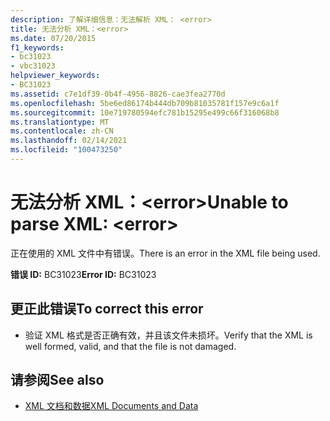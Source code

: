 ```yaml
---
description: 了解详细信息：无法解析 XML： <error>
title: 无法分析 XML：<error>
ms.date: 07/20/2015
f1_keywords:
- bc31023
- vbc31023
helpviewer_keywords:
- BC31023
ms.assetid: c7e1df39-0b4f-4956-8826-cae3fea2770d
ms.openlocfilehash: 5be6ed86174b444db709b81035781f157e9c6a1f
ms.sourcegitcommit: 10e719780594efc781b15295e499c66f316068b8
ms.translationtype: MT
ms.contentlocale: zh-CN
ms.lasthandoff: 02/14/2021
ms.locfileid: "100473250"
---
```

# <a name="unable-to-parse-xml-error"></a><span data-ttu-id="d010c-103">无法分析 XML：\<error></span><span class="sxs-lookup"><span data-stu-id="d010c-103">Unable to parse XML: \<error></span></span>

<span data-ttu-id="d010c-104">正在使用的 XML 文件中有错误。</span><span class="sxs-lookup"><span data-stu-id="d010c-104">There is an error in the XML file being used.</span></span>  
  
 <span data-ttu-id="d010c-105">**错误 ID:** BC31023</span><span class="sxs-lookup"><span data-stu-id="d010c-105">**Error ID:** BC31023</span></span>  
  
## <a name="to-correct-this-error"></a><span data-ttu-id="d010c-106">更正此错误</span><span class="sxs-lookup"><span data-stu-id="d010c-106">To correct this error</span></span>  
  
- <span data-ttu-id="d010c-107">验证 XML 格式是否正确有效，并且该文件未损坏。</span><span class="sxs-lookup"><span data-stu-id="d010c-107">Verify that the XML is well formed, valid, and that the file is not damaged.</span></span>  
  
## <a name="see-also"></a><span data-ttu-id="d010c-108">请参阅</span><span class="sxs-lookup"><span data-stu-id="d010c-108">See also</span></span>

- [<span data-ttu-id="d010c-109">XML 文档和数据</span><span class="sxs-lookup"><span data-stu-id="d010c-109">XML Documents and Data</span></span>](../../standard/data/xml/index.md)
